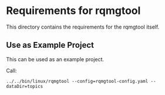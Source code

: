# Requirements for rqmgtool

This directory contains the requirements for the rqmgtool itself.

## Use as Example Project

This can be used as an example project.

Call:

    ../../bin/linux/rqmgtool --config=rqmgtool-config.yaml --dataDir=topics
